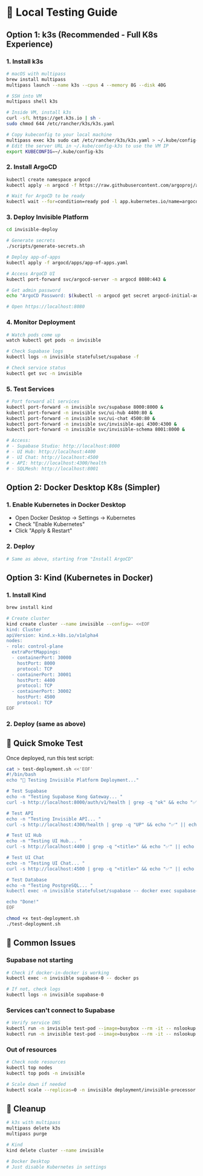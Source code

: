 # 🧪 Local Testing Guide

## Option 1: k3s (Recommended - Full K8s Experience)

### 1. Install k3s
```bash
# macOS with multipass
brew install multipass
multipass launch --name k3s --cpus 4 --memory 8G --disk 40G

# SSH into VM
multipass shell k3s

# Inside VM, install k3s
curl -sfL https://get.k3s.io | sh -
sudo chmod 644 /etc/rancher/k3s/k3s.yaml

# Copy kubeconfig to your local machine
multipass exec k3s sudo cat /etc/rancher/k3s/k3s.yaml > ~/.kube/config-k3s
# Edit the server URL in ~/.kube/config-k3s to use the VM IP
export KUBECONFIG=~/.kube/config-k3s
```

### 2. Install ArgoCD
```bash
kubectl create namespace argocd
kubectl apply -n argocd -f https://raw.githubusercontent.com/argoproj/argo-cd/stable/manifests/install.yaml

# Wait for ArgoCD to be ready
kubectl wait --for=condition=ready pod -l app.kubernetes.io/name=argocd-server -n argocd --timeout=300s
```

### 3. Deploy Invisible Platform
```bash
cd invisible-deploy

# Generate secrets
./scripts/generate-secrets.sh

# Deploy app-of-apps
kubectl apply -f argocd/apps/app-of-apps.yaml

# Access ArgoCD UI
kubectl port-forward svc/argocd-server -n argocd 8080:443 &

# Get admin password
echo "ArgoCD Password: $(kubectl -n argocd get secret argocd-initial-admin-secret -o jsonpath="{.data.password}" | base64 -d)"

# Open https://localhost:8080
```

### 4. Monitor Deployment
```bash
# Watch pods come up
watch kubectl get pods -n invisible

# Check Supabase logs
kubectl logs -n invisible statefulset/supabase -f

# Check service status
kubectl get svc -n invisible
```

### 5. Test Services
```bash
# Port forward all services
kubectl port-forward -n invisible svc/supabase 8000:8000 &
kubectl port-forward -n invisible svc/ui-hub 4400:80 &
kubectl port-forward -n invisible svc/ui-chat 4500:80 &
kubectl port-forward -n invisible svc/invisible-api 4300:4300 &
kubectl port-forward -n invisible svc/invisible-schema 8001:8000 &

# Access:
# - Supabase Studio: http://localhost:8000
# - UI Hub: http://localhost:4400
# - UI Chat: http://localhost:4500
# - API: http://localhost:4300/health
# - SQLMesh: http://localhost:8001
```

## Option 2: Docker Desktop K8s (Simpler)

### 1. Enable Kubernetes in Docker Desktop
- Open Docker Desktop → Settings → Kubernetes
- Check "Enable Kubernetes"
- Click "Apply & Restart"

### 2. Deploy
```bash
# Same as above, starting from "Install ArgoCD"
```

## Option 3: Kind (Kubernetes in Docker)

### 1. Install Kind
```bash
brew install kind

# Create cluster
kind create cluster --name invisible --config=- <<EOF
kind: Cluster
apiVersion: kind.x-k8s.io/v1alpha4
nodes:
- role: control-plane
  extraPortMappings:
  - containerPort: 30000
    hostPort: 8000
    protocol: TCP
  - containerPort: 30001
    hostPort: 4400
    protocol: TCP
  - containerPort: 30002
    hostPort: 4500
    protocol: TCP
EOF
```

### 2. Deploy (same as above)

## 🧪 Quick Smoke Test

Once deployed, run this test script:

```bash
cat > test-deployment.sh <<'EOF'
#!/bin/bash
echo "🧪 Testing Invisible Platform Deployment..."

# Test Supabase
echo -n "Testing Supabase Kong Gateway... "
curl -s http://localhost:8000/auth/v1/health | grep -q "ok" && echo "✅" || echo "❌"

# Test API
echo -n "Testing Invisible API... "
curl -s http://localhost:4300/health | grep -q "UP" && echo "✅" || echo "❌"

# Test UI Hub
echo -n "Testing UI Hub... "
curl -s http://localhost:4400 | grep -q "<title>" && echo "✅" || echo "❌"

# Test UI Chat
echo -n "Testing UI Chat... "
curl -s http://localhost:4500 | grep -q "<title>" && echo "✅" || echo "❌"

# Test Database
echo -n "Testing PostgreSQL... "
kubectl exec -n invisible statefulset/supabase -- docker exec supabase-db-1 pg_isready && echo "✅" || echo "❌"

echo "Done!"
EOF

chmod +x test-deployment.sh
./test-deployment.sh
```

## 🐛 Common Issues

### Supabase not starting
```bash
# Check if docker-in-docker is working
kubectl exec -n invisible supabase-0 -- docker ps

# If not, check logs
kubectl logs -n invisible supabase-0
```

### Services can't connect to Supabase
```bash
# Verify service DNS
kubectl run -n invisible test-pod --image=busybox --rm -it -- nslookup supabase-db
kubectl run -n invisible test-pod --image=busybox --rm -it -- nslookup supabase-kong
```

### Out of resources
```bash
# Check node resources
kubectl top nodes
kubectl top pods -n invisible

# Scale down if needed
kubectl scale --replicas=0 -n invisible deployment/invisible-processor
```

## 🧹 Cleanup

```bash
# k3s with multipass
multipass delete k3s
multipass purge

# Kind
kind delete cluster --name invisible

# Docker Desktop
# Just disable Kubernetes in settings
```